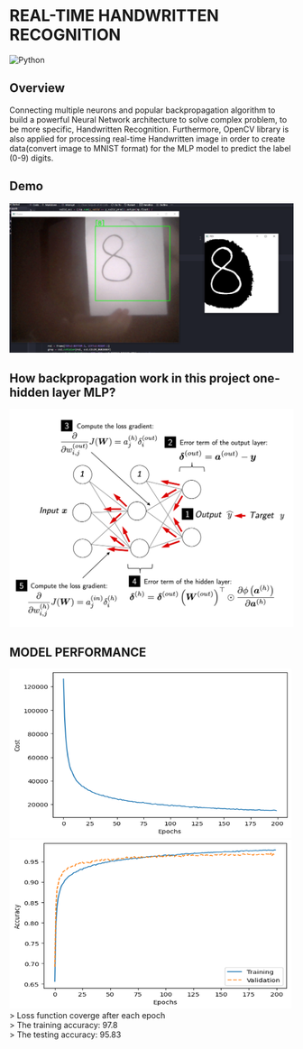 
# REAL-TIME HANDWRITTEN RECOGNITION

![Python](https://img.shields.io/badge/Python-3.8-blueviolet) 


## Overview
Connecting multiple neurons and popular backpropagation algorithm to build a powerful Neural Network architecture to solve complex problem,
to be more specific, Handwritten Recognition. Furthermore, OpenCV library is also applied for processing real-time Handwritten image in order to create data(convert image to MNIST format) for the MLP model to predict the label (0-9) digits.
## Demo
![Recommendation App](https://github.com/HungVoCs47/Handwritten-Digits-Recognition/blob/main/image/Screenshot%202022-10-12%20211355.png)
## How backpropagation work in this project one-hidden layer MLP?
![Recommendation App](https://github.com/HungVoCs47/Handwritten-Digits-Recognition/blob/main/image/12_12.png)
## MODEL PERFORMANCE
<img src="https://github.com/HungVoCs47/Handwritten-Digits-Recognition/blob/main/image/1123.png" width="500" height="300">
<img src="https://github.com/HungVoCs47/Handwritten-Digits-Recognition/blob/main/image/123213.png" width="500" height="300">
> Loss function coverge after each epoch<br />
> The training accuracy: 97.8<br />
> The testing accuracy: 95.83<br />







